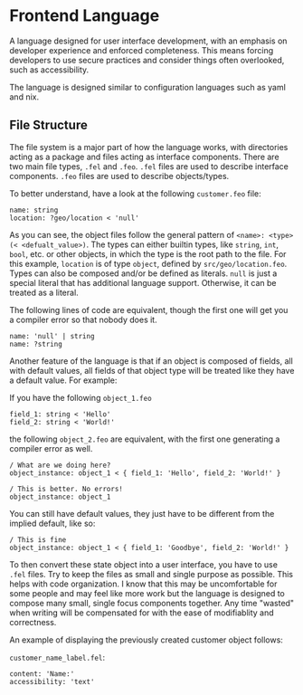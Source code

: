 # Frontend Language

A language designed for user interface development, with an emphasis on developer experience and enforced completeness. This means forcing developers to use secure practices and consider things often overlooked, such as accessibility.

The language is designed similar to configuration languages such as yaml and nix.

## File Structure

The file system is a major part of how the language works, with directories acting as a package and files acting as interface components. There are two main file types, `.fel` and `.feo`. `.fel` files are used to describe interface components. `.feo` files are used to describe objects/types.

To better understand, have a look at the following `customer.feo` file:

```feo
name: string
location: ?geo/location < 'null'
```

As you can see, the object files follow the general pattern of `<name>: <type> (< <defualt_value>)`. The types can either builtin types, like `string`, `int`, `bool`, etc. or other objects, in which the type is the root path to the file. For this example, `location` is of type `object`, defined by `src/geo/location.feo`. Types can also be composed and/or be defined as literals. `null` is just a special literal that has additional language support. Otherwise, it can be treated as a literal.

The following lines of code are equivalent, though the first one will get you a compiler error so that nobody does it.
```feo
name: 'null' | string
name: ?string
```

Another feature of the language is that if an object is composed of fields, all with default values, all fields of that object type will be treated like they have a default value. For example:

If you have the following `object_1.feo`
```feo
field_1: string < 'Hello'
field_2: string < 'World!'
```
the following `object_2.feo` are equivalent, with the first one generating a compiler error as well.
```feo
/ What are we doing here?
object_instance: object_1 < { field_1: 'Hello', field_2: 'World!' }
```

```feo
/ This is better. No errors!
object_instance: object_1
```
You can still have default values, they just have to be different from the implied default, like so:
```feo
/ This is fine
object_instance: object_1 < { field_1: 'Goodbye', field_2: 'World!' }
```

To then convert these state object into a user interface, you have to use `.fel` files. Try to keep the files as small and single purpose as possible. This helps with code organization. I know that this may be uncomfortable for some people and may feel like more work but the language is designed to compose many small, single focus components together. Any time "wasted" when writing will be compensated for with the ease of modifiablity and correctness.

An example of displaying the previously created customer object follows:

`customer_name_label.fel`:
```fel
content: 'Name:'
accessibility: 'text'
```
